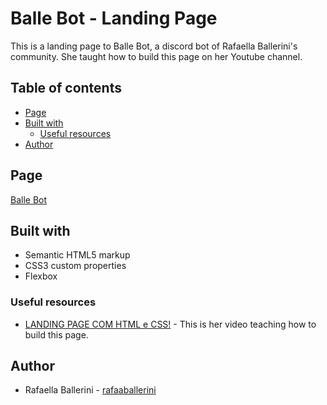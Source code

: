 # Balle Bot - Landing Page

This is a landing page to Balle Bot, a discord bot of Rafaella Ballerini's community. She taught how to build this page on her Youtube channel.

## Table of contents

- [Page](#overview)
- [Built with](#built-with)
  - [Useful resources](#useful-resources)
- [Author](#author)

## Page

<a href="https://wiklyn.github.io/landing-page--rafaella-ballerini/"  target="_blank">Balle Bot</a>

## Built with

- Semantic HTML5 markup
- CSS3 custom properties
- Flexbox

### Useful resources

- [LANDING PAGE COM HTML e CSS!](https://youtu.be/llF6vD-RljE) - This is her video teaching how to build this page.

## Author

- Rafaella Ballerini - [rafaaballerini](https://beacons.ai/rafaballerini)


